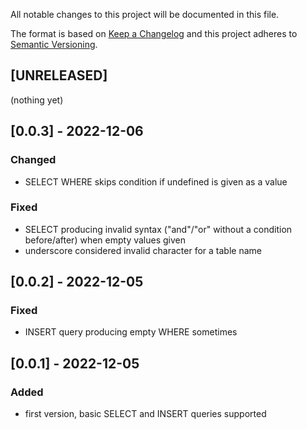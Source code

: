 All notable changes to this project will be documented in this file.

The format is based on [Keep a Changelog](http://keepachangelog.com/en/1.0.0/)
and this project adheres to [Semantic Versioning](http://semver.org/spec/v2.0.0.html).

## [UNRELEASED]
(nothing yet)

## [0.0.3] - 2022-12-06
### Changed
- SELECT WHERE skips condition if undefined is given as a value
### Fixed
- SELECT producing invalid syntax ("and"/"or" without a condition before/after) when empty values given
- underscore considered invalid character for a table name

## [0.0.2] - 2022-12-05
### Fixed
- INSERT query producing empty WHERE sometimes

## [0.0.1] - 2022-12-05
### Added
- first version, basic SELECT and INSERT queries supported
